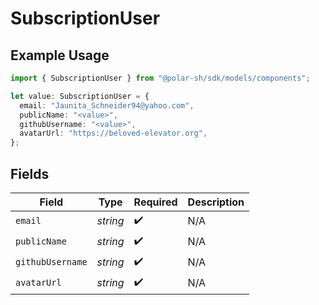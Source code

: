 # SubscriptionUser

## Example Usage

```typescript
import { SubscriptionUser } from "@polar-sh/sdk/models/components";

let value: SubscriptionUser = {
  email: "Jaunita_Schneider94@yahoo.com",
  publicName: "<value>",
  githubUsername: "<value>",
  avatarUrl: "https://beloved-elevator.org",
};
```

## Fields

| Field              | Type               | Required           | Description        |
| ------------------ | ------------------ | ------------------ | ------------------ |
| `email`            | *string*           | :heavy_check_mark: | N/A                |
| `publicName`       | *string*           | :heavy_check_mark: | N/A                |
| `githubUsername`   | *string*           | :heavy_check_mark: | N/A                |
| `avatarUrl`        | *string*           | :heavy_check_mark: | N/A                |